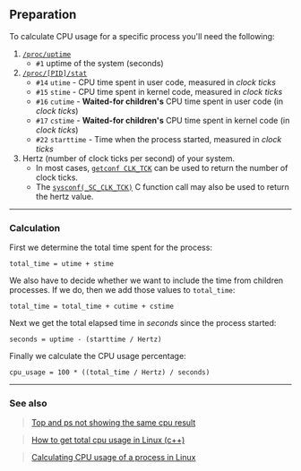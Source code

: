 ## Preparation
To calculate CPU usage for a specific process you'll need the following:

1. [`/proc/uptime`](http://man7.org/linux/man-pages/man5/proc.5.html)
   - `#1` uptime of the system (seconds)
2. [`/proc/[PID]/stat`](http://man7.org/linux/man-pages/man5/proc.5.html)
   - `#14` `utime` - CPU time spent in user code, measured in *clock ticks*
   - `#15` `stime` - CPU time spent in kernel code, measured in *clock ticks*
   - `#16` `cutime` - **Waited-for children's** CPU time spent in user code (in *clock ticks*)
   - `#17` `cstime` - **Waited-for children's** CPU time spent in kernel code (in *clock ticks*)
   - `#22` `starttime` - Time when the process started, measured in *clock ticks*
3. Hertz (number of clock ticks per second) of your system.
   - In most cases, [`getconf CLK_TCK`](http://pubs.opengroup.org/onlinepubs/009695399/utilities/getconf.html) can be used to return the number of clock ticks.
   - The [`sysconf(_SC_CLK_TCK)`](http://pubs.opengroup.org/onlinepubs/009695399/functions/sysconf.html) C function call may also be used to return the hertz value.

---
### Calculation

First we determine the total time spent for the process:

    total_time = utime + stime
    
We also have to decide whether we want to include the time from children processes. If we do, then we add those values to `total_time`:

    total_time = total_time + cutime + cstime

Next we get the total elapsed time in *seconds* since the process started:

    seconds = uptime - (starttime / Hertz)

Finally we calculate the CPU usage percentage:

    cpu_usage = 100 * ((total_time / Hertz) / seconds)

---

### See also
  > [Top and ps not showing the same cpu result](http://unix.stackexchange.com/a/58541)

  > [How to get total cpu usage in Linux (c++)](http://stackoverflow.com/a/3017438/1806289)

  > [Calculating CPU usage of a process in Linux](http://stackoverflow.com/a/1424556/1806289)